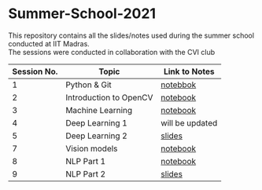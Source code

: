 # Summer-School-2021
This repository contains all the slides/notes used during the summer school conducted at IIT Madras. <br>
The sessions were conducted in collaboration with the CVI club


| Session No.| Topic | Link to Notes |
|------------|--------|--------------|
| 1 | Python & Git| [notebbok](https://colab.research.google.com/github/Vinayak-VG/SummerSchool-Assignment) |
| 2 | Introduction to OpenCV | [notebook](https://colab.research.google.com/github/sgauthamr2001/cv-session/blob/main/cv_session.ipynb) |
|3 | Machine Learning | [notebook](https://colab.research.google.com/drive/1CekCToXAKB7Ife1r1Ya8Vz9PfDpUjuA3) |
|4 | Deep Learning 1 | will be updated |
|5| Deep Learning 2 | [slides](https://github.com/analytics-club-iitm/Summer-School-2021/blob/main/session5/DL_session_2.pdf) |
|7| Vision models | [notebook](https://colab.research.google.com/drive/19srANmNmRYnpoQkaam_tP2IyrpzidiTP) |
|8| NLP Part 1 | [notebook](https://colab.research.google.com/drive/16dxRgiBqEtJvE5EutovsoVRwzwYt_h1b?usp=sharing) |
|9| NLP Part 2 | [slides](https://github.com/analytics-club-iitm/Summer-School-2021/blob/main/session9/NMT.pdf) |
